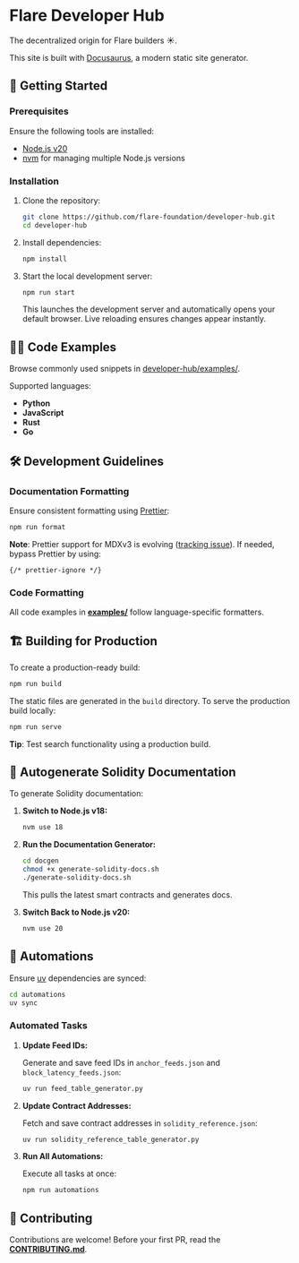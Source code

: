 # Flare Developer Hub

The decentralized origin for Flare builders ☀️.

This site is built with [Docusaurus](https://docusaurus.io/), a modern static site generator.

## 🚀 **Getting Started**

### Prerequisites

Ensure the following tools are installed:

- [Node.js v20](https://nodejs.org/en/)
- [nvm](https://github.com/nvm-sh/nvm) for managing multiple Node.js versions

### Installation

1. Clone the repository:

   ```bash
   git clone https://github.com/flare-foundation/developer-hub.git
   cd developer-hub
   ```

2. Install dependencies:

   ```bash
   npm install
   ```

3. Start the local development server:

   ```bash
   npm run start
   ```

   This launches the development server and automatically opens your default browser. Live reloading ensures changes appear instantly.

## 🧑‍💻 **Code Examples**

Browse commonly used snippets in [developer-hub/examples/](examples/).

Supported languages:

- **Python**
- **JavaScript**
- **Rust**
- **Go**

## 🛠️ **Development Guidelines**

### Documentation Formatting

Ensure consistent formatting using [Prettier](https://prettier.io/):

```bash
npm run format
```

**Note**: Prettier support for MDXv3 is evolving ([tracking issue](https://github.com/prettier/prettier/issues/12209)). If needed, bypass Prettier by using:

```plaintext
{/* prettier-ignore */}
```

### Code Formatting

All code examples in [**examples/**](examples/) follow language-specific formatters.

## 🏗️ **Building for Production**

To create a production-ready build:

```bash
npm run build
```

The static files are generated in the `build` directory. To serve the production build locally:

```bash
npm run serve
```

**Tip**: Test search functionality using a production build.

## 📄 **Autogenerate Solidity Documentation**

To generate Solidity documentation:

1. **Switch to Node.js v18:**

   ```bash
   nvm use 18
   ```

2. **Run the Documentation Generator:**

   ```bash
   cd docgen
   chmod +x generate-solidity-docs.sh
   ./generate-solidity-docs.sh
   ```

   This pulls the latest smart contracts and generates docs.

3. **Switch Back to Node.js v20:**

   ```bash
   nvm use 20
   ```

## 🔄 **Automations**

Ensure [uv](https://docs.astral.sh/uv/) dependencies are synced:

```bash
cd automations
uv sync
```

### Automated Tasks

1. **Update Feed IDs:**

   Generate and save feed IDs in `anchor_feeds.json` and `block_latency_feeds.json`:

   ```bash
   uv run feed_table_generator.py
   ```

2. **Update Contract Addresses:**

   Fetch and save contract addresses in `solidity_reference.json`:

   ```bash
   uv run solidity_reference_table_generator.py
   ```

3. **Run All Automations:**

   Execute all tasks at once:

   ```bash
   npm run automations
   ```

## 🤝 **Contributing**

Contributions are welcome! Before your first PR, read the [**CONTRIBUTING.md**](CONTRIBUTING.md).

